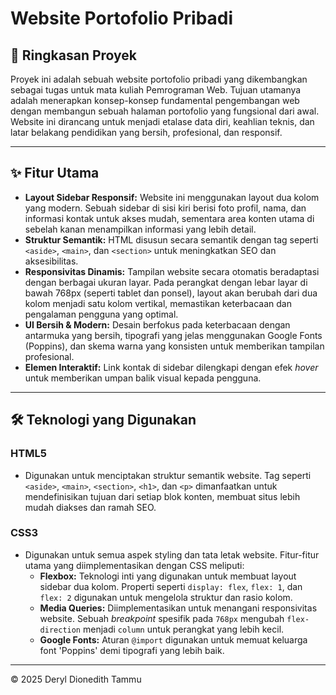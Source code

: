 # Website Portofolio Pribadi

## 📖 Ringkasan Proyek

Proyek ini adalah sebuah website portofolio pribadi yang dikembangkan sebagai tugas untuk mata kuliah Pemrograman Web. Tujuan utamanya adalah menerapkan konsep-konsep fundamental pengembangan web dengan membangun sebuah halaman portofolio yang fungsional dari awal. Website ini dirancang untuk menjadi etalase data diri, keahlian teknis, dan latar belakang pendidikan yang bersih, profesional, dan responsif.


---

## ✨ Fitur Utama

* **Layout Sidebar Responsif:** Website ini menggunakan layout dua kolom yang modern. Sebuah sidebar di sisi kiri berisi foto profil, nama, dan informasi kontak untuk akses mudah, sementara area konten utama di sebelah kanan menampilkan informasi yang lebih detail.
* **Struktur Semantik:** HTML disusun secara semantik dengan tag seperti `<aside>`, `<main>`, dan `<section>` untuk meningkatkan SEO dan aksesibilitas.
* **Responsivitas Dinamis:** Tampilan website secara otomatis beradaptasi dengan berbagai ukuran layar. Pada perangkat dengan lebar layar di bawah 768px (seperti tablet dan ponsel), layout akan berubah dari dua kolom menjadi satu kolom vertikal, memastikan keterbacaan dan pengalaman pengguna yang optimal.
* **UI Bersih & Modern:** Desain berfokus pada keterbacaan dengan antarmuka yang bersih, tipografi yang jelas menggunakan Google Fonts (Poppins), dan skema warna yang konsisten untuk memberikan tampilan profesional.
* **Elemen Interaktif:** Link kontak di sidebar dilengkapi dengan efek *hover* untuk memberikan umpan balik visual kepada pengguna.

---

## 🛠️ Teknologi yang Digunakan

### **HTML5**
* Digunakan untuk menciptakan struktur semantik website. Tag seperti `<aside>`, `<main>`, `<section>`, `<h1>`, dan `<p>` dimanfaatkan untuk mendefinisikan tujuan dari setiap blok konten, membuat situs lebih mudah diakses dan ramah SEO.

### **CSS3**
* Digunakan untuk semua aspek styling dan tata letak website. Fitur-fitur utama yang diimplementasikan dengan CSS meliputi:
    * **Flexbox:** Teknologi inti yang digunakan untuk membuat layout sidebar dua kolom. Properti seperti `display: flex`, `flex: 1`, dan `flex: 2` digunakan untuk mengelola struktur dan rasio kolom.
    * **Media Queries:** Diimplementasikan untuk menangani responsivitas website. Sebuah *breakpoint* spesifik pada `768px` mengubah `flex-direction` menjadi `column` untuk perangkat yang lebih kecil.
    * **Google Fonts:** Aturan `@import` digunakan untuk memuat keluarga font 'Poppins' demi tipografi yang lebih baik.

---

© 2025 Deryl Dionedith Tammu
